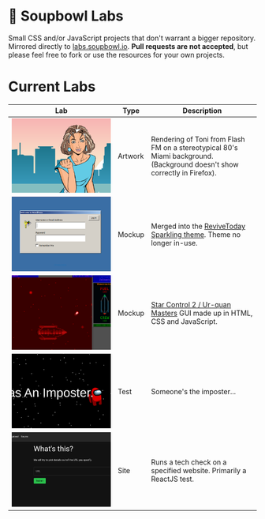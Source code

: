 # 🧪 Soupbowl Labs
Small CSS and/or JavaScript projects that don't warrant a bigger repository. Mirrored directly to [labs.soupbowl.io][labs]. **Pull requests are not accepted**, but please feel free to fork or use the resources for your own projects.

# Current Labs

Lab                     | Type    | Description
------------------------|---------|------------
[![Miami][p1]][l1]      | Artwork | Rendering of Toni from Flash FM on a stereotypical 80's Miami background.<br>(Background doesn't show correctly in Firefox).
[![9xpress][p2]][l2]    | Mockup  | Merged into the [ReviveToday Sparkling theme][rts]. Theme no longer in-use.
[![Hyperspace][p3]][l3] | Mockup  | [Star Control 2 / Ur-quan Masters][uqm] GUI made up in HTML, CSS and JavaScript.
[![Amongus][p4]][l4]    | Test    | Someone's the imposter...
[![Whatsthis][p5]][l5]  | Site    | Runs a tech check on a specified website. Primarily a ReactJS test.

[l1]: https://labs.soupbowl.io/miami
[p1]: /_img/miami.png
[l2]: https://revive.today/wp-admin
[p2]: /_img/wpadmin.png
[l3]: https://labs.soupbowl.io/hyperspace
[p3]: /_img/hyperspace.png
[l4]: https://labs.soupbowl.io/amongus
[p4]: /_img/amongus.png
[l5]: https://whatsth.is
[p5]: /_img/whatsthis.png

[labs]: https://labs.soupbowl.io
[uqm]: http://sc2.sourceforge.net/
[rts]: https://github.com/ReviveToday/sparkling-child/blob/master/style-login.css

